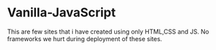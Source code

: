 # Vanilla-JavaScript
This are few sites that i have created using only HTML,CSS and JS.
No frameworks we hurt during deployment of these sites. 
